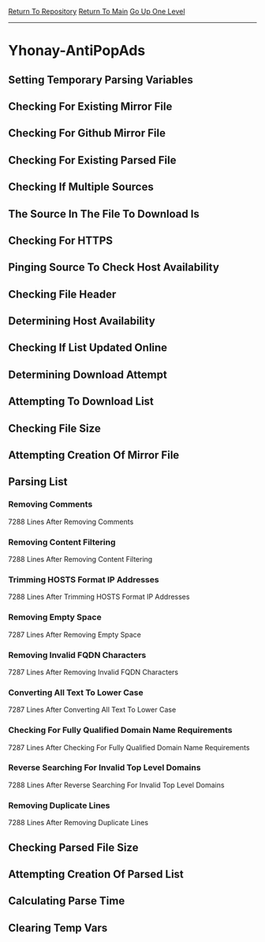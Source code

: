 [Return To Repository](https://github.com/deathbybandaid/piholeparser/)
[Return To Main](https://github.com/deathbybandaid/piholeparser/blob/master/RecentRunLogs/Mainlog.md)
[Go Up One Level](https://github.com/deathbybandaid/piholeparser/blob/master/RecentRunLogs/TopLevelScripts/30-Processing-External-Blacklists.md)
____________________________________
# Yhonay-AntiPopAds
## Setting Temporary Parsing Variables
## Checking For Existing Mirror File
## Checking For Github Mirror File
## Checking For Existing Parsed File
## Checking If Multiple Sources
## The Source In The File To Download Is
## Checking For HTTPS
## Pinging Source To Check Host Availability
## Checking File Header
## Determining Host Availability
## Checking If List Updated Online
## Determining Download Attempt
## Attempting To Download List
## Checking File Size
## Attempting Creation Of Mirror File
## Parsing List
### Removing Comments
7288 Lines After Removing Comments
### Removing Content Filtering
7288 Lines After Removing Content Filtering
### Trimming HOSTS Format IP Addresses
7288 Lines After Trimming HOSTS Format IP Addresses
### Removing Empty Space
7287 Lines After Removing Empty Space
### Removing Invalid FQDN Characters
7287 Lines After Removing Invalid FQDN Characters
### Converting All Text To Lower Case
7287 Lines After Converting All Text To Lower Case
### Checking For Fully Qualified Domain Name Requirements
7287 Lines After Checking For Fully Qualified Domain Name Requirements
### Reverse Searching For Invalid Top Level Domains
7288 Lines After Reverse Searching For Invalid Top Level Domains
### Removing Duplicate Lines
7288 Lines After Removing Duplicate Lines
## Checking Parsed File Size
## Attempting Creation Of Parsed List
## Calculating Parse Time
## Clearing Temp Vars

